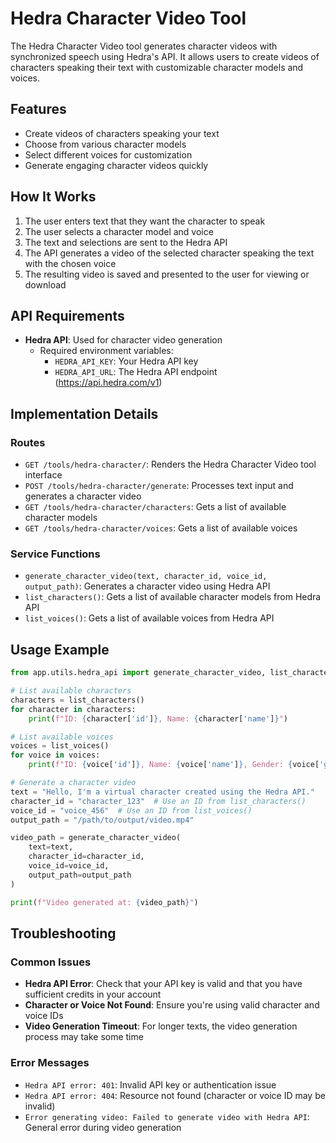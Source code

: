 # Hedra Character Video Tool

The Hedra Character Video tool generates character videos with synchronized speech using Hedra's API. It allows users to create videos of characters speaking their text with customizable character models and voices.

## Features

- Create videos of characters speaking your text
- Choose from various character models
- Select different voices for customization
- Generate engaging character videos quickly

## How It Works

1. The user enters text that they want the character to speak
2. The user selects a character model and voice
3. The text and selections are sent to the Hedra API
4. The API generates a video of the selected character speaking the text with the chosen voice
5. The resulting video is saved and presented to the user for viewing or download

## API Requirements

- **Hedra API**: Used for character video generation
  - Required environment variables:
    - `HEDRA_API_KEY`: Your Hedra API key
    - `HEDRA_API_URL`: The Hedra API endpoint (https://api.hedra.com/v1)

## Implementation Details

### Routes

- `GET /tools/hedra-character/`: Renders the Hedra Character Video tool interface
- `POST /tools/hedra-character/generate`: Processes text input and generates a character video
- `GET /tools/hedra-character/characters`: Gets a list of available character models
- `GET /tools/hedra-character/voices`: Gets a list of available voices

### Service Functions

- `generate_character_video(text, character_id, voice_id, output_path)`: Generates a character video using Hedra API
- `list_characters()`: Gets a list of available character models from Hedra API
- `list_voices()`: Gets a list of available voices from Hedra API

## Usage Example

```python
from app.utils.hedra_api import generate_character_video, list_characters, list_voices

# List available characters
characters = list_characters()
for character in characters:
    print(f"ID: {character['id']}, Name: {character['name']}")

# List available voices
voices = list_voices()
for voice in voices:
    print(f"ID: {voice['id']}, Name: {voice['name']}, Gender: {voice['gender']}")

# Generate a character video
text = "Hello, I'm a virtual character created using the Hedra API."
character_id = "character_123"  # Use an ID from list_characters()
voice_id = "voice_456"  # Use an ID from list_voices()
output_path = "/path/to/output/video.mp4"

video_path = generate_character_video(
    text=text,
    character_id=character_id,
    voice_id=voice_id,
    output_path=output_path
)

print(f"Video generated at: {video_path}")
```

## Troubleshooting

### Common Issues

- **Hedra API Error**: Check that your API key is valid and that you have sufficient credits in your account
- **Character or Voice Not Found**: Ensure you're using valid character and voice IDs
- **Video Generation Timeout**: For longer texts, the video generation process may take some time

### Error Messages

- `Hedra API error: 401`: Invalid API key or authentication issue
- `Hedra API error: 404`: Resource not found (character or voice ID may be invalid)
- `Error generating video: Failed to generate video with Hedra API`: General error during video generation
